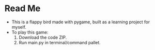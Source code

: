 # Read Me
* This is a flappy bird made with pygame, built as a learning project for myself.
* To play this game: 
    1. Download the code ZIP.
    2. Run main.py in terminal/command pallet.